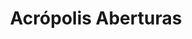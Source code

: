 ---
title: "Acrópolis Aberturas"
url: /ciudad-autonoma-de-buenos-aires/acropolis-aberturas/
shop: Glaserei
---